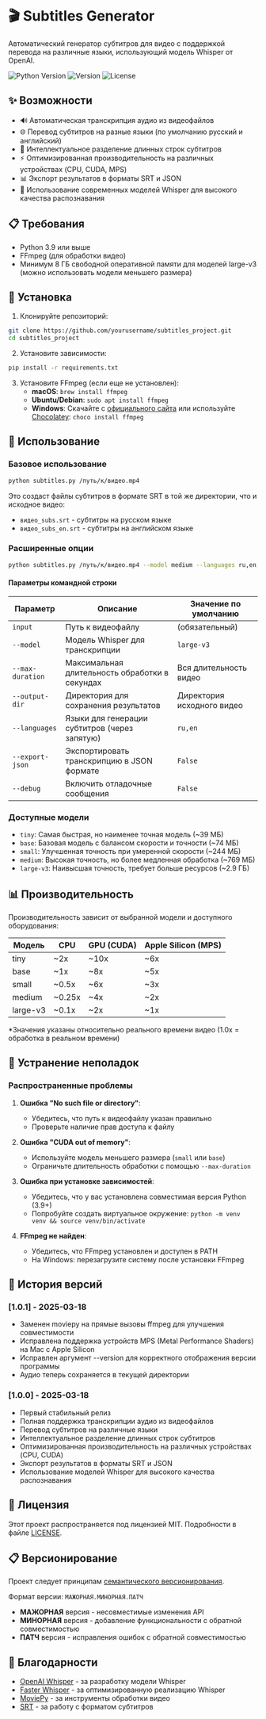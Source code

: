 # 🎬 Subtitles Generator

Автоматический генератор субтитров для видео с поддержкой перевода на различные языки, использующий модель Whisper от OpenAI.

![Python Version](https://img.shields.io/badge/python-3.8%2B-blue)
![Version](https://img.shields.io/badge/version-1.0.1-brightgreen)
![License](https://img.shields.io/badge/license-MIT-green)

## ✨ Возможности

- 🔊 Автоматическая транскрипция аудио из видеофайлов
- 🌐 Перевод субтитров на разные языки (по умолчанию русский и английский)
- 📝 Интеллектуальное разделение длинных строк субтитров
- ⚡ Оптимизированная производительность на различных устройствах (CPU, CUDA, MPS)
- 📊 Экспорт результатов в форматы SRT и JSON
- 🧠 Использование современных моделей Whisper для высокого качества распознавания

## 📋 Требования

- Python 3.9 или выше
- FFmpeg (для обработки видео)
- Минимум 8 ГБ свободной оперативной памяти для моделей large-v3 (можно использовать модели меньшего размера)

## 🚀 Установка

1. Клонируйте репозиторий:
```bash
git clone https://github.com/yourusername/subtitles_project.git
cd subtitles_project
```

2. Установите зависимости:
```bash
pip install -r requirements.txt
```

3. Установите FFmpeg (если еще не установлен):
   - **macOS**: `brew install ffmpeg`
   - **Ubuntu/Debian**: `sudo apt install ffmpeg`
   - **Windows**: Скачайте с [официального сайта](https://ffmpeg.org/download.html) или используйте [Chocolatey](https://chocolatey.org/): `choco install ffmpeg`

## 🎯 Использование

### Базовое использование

```bash
python subtitles.py /путь/к/видео.mp4
```

Это создаст файлы субтитров в формате SRT в той же директории, что и исходное видео:
- `видео_subs.srt` - субтитры на русском языке
- `видео_subs_en.srt` - субтитры на английском языке

### Расширенные опции

```bash
python subtitles.py /путь/к/видео.mp4 --model medium --languages ru,en,fr --export-json --output-dir /путь/для/сохранения
```

#### Параметры командной строки

| Параметр | Описание | Значение по умолчанию |
|----------|----------|------------------------|
| `input` | Путь к видеофайлу | (обязательный) |
| `--model` | Модель Whisper для транскрипции | `large-v3` |
| `--max-duration` | Максимальная длительность обработки в секундах | Вся длительность видео |
| `--output-dir` | Директория для сохранения результатов | Директория исходного видео |
| `--languages` | Языки для генерации субтитров (через запятую) | `ru,en` |
| `--export-json` | Экспортировать транскрипцию в JSON формате | `False` |
| `--debug` | Включить отладочные сообщения | `False` |

### Доступные модели

- `tiny`: Самая быстрая, но наименее точная модель (~39 МБ)
- `base`: Базовая модель с балансом скорости и точности (~74 МБ)
- `small`: Улучшенная точность при умеренной скорости (~244 МБ)
- `medium`: Высокая точность, но более медленная обработка (~769 МБ)
- `large-v3`: Наивысшая точность, требует больше ресурсов (~2.9 ГБ)

## 📊 Производительность

Производительность зависит от выбранной модели и доступного оборудования:

| Модель | CPU | GPU (CUDA) | Apple Silicon (MPS) |
|--------|-----|------------|---------------------|
| tiny   | ~2x | ~10x       | ~6x                 |
| base   | ~1x | ~8x        | ~5x                 |
| small  | ~0.5x | ~6x      | ~3x                 |
| medium | ~0.25x | ~4x     | ~2x                 |
| large-v3 | ~0.1x | ~2x    | ~1x                 |

*Значения указаны относительно реального времени видео (1.0x = обработка в реальном времени)

## 🔧 Устранение неполадок

### Распространенные проблемы

1. **Ошибка "No such file or directory"**:
   - Убедитесь, что путь к видеофайлу указан правильно
   - Проверьте наличие прав доступа к файлу

2. **Ошибка "CUDA out of memory"**:
   - Используйте модель меньшего размера (`small` или `base`)
   - Ограничьте длительность обработки с помощью `--max-duration`

3. **Ошибка при установке зависимостей**:
   - Убедитесь, что у вас установлена совместимая версия Python (3.9+)
   - Попробуйте создать виртуальное окружение: `python -m venv venv && source venv/bin/activate`

4. **FFmpeg не найден**:
   - Убедитесь, что FFmpeg установлен и доступен в PATH
   - На Windows: перезагрузите систему после установки FFmpeg

## 📝 История версий

### [1.0.1] - 2025-03-18
- Заменен moviepy на прямые вызовы ffmpeg для улучшения совместимости
- Исправлена поддержка устройств MPS (Metal Performance Shaders) на Mac с Apple Silicon
- Исправлен аргумент --version для корректного отображения версии программы
- Аудио теперь сохраняется в текущей директории

### [1.0.0] - 2025-03-18
- Первый стабильный релиз
- Полная поддержка транскрипции аудио из видеофайлов
- Перевод субтитров на различные языки
- Интеллектуальное разделение длинных строк субтитров
- Оптимизированная производительность на различных устройствах (CPU, CUDA)
- Экспорт результатов в форматы SRT и JSON
- Использование моделей Whisper для высокого качества распознавания

## 📝 Лицензия

Этот проект распространяется под лицензией MIT. Подробности в файле [LICENSE](LICENSE).

## 📋 Версионирование

Проект следует принципам [семантического версионирования](https://semver.org/lang/ru/).

Формат версии: `МАЖОРНАЯ.МИНОРНАЯ.ПАТЧ`

- **МАЖОРНАЯ** версия - несовместимые изменения API
- **МИНОРНАЯ** версия - добавление функциональности с обратной совместимостью
- **ПАТЧ** версия - исправления ошибок с обратной совместимостью

## 🙏 Благодарности

- [OpenAI Whisper](https://github.com/openai/whisper) - за разработку модели Whisper
- [Faster Whisper](https://github.com/guillaumekln/faster-whisper) - за оптимизированную реализацию Whisper
- [MoviePy](https://zulko.github.io/moviepy/) - за инструменты обработки видео
- [SRT](https://github.com/cdown/srt) - за работу с форматом субтитров
